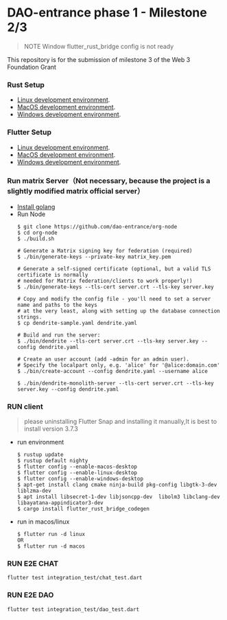 # DAO-entrance phase 1 - Milestone 2/3
> NOTE Window flutter_rust_bridge config is not ready

This repository is for the submission of milestone 3 of the Web 3 Foundation Grant

### Rust Setup
- [Linux development environment](https://docs.substrate.io/install/linux/).
- [MacOS development environment](https://docs.substrate.io/install/linux/).
- [Windows development environment](https://docs.substrate.io/install/linux/).

### Flutter Setup
- [Linux development environment](https://docs.flutter.dev/get-started/install/linux/).
- [MacOS development environment](https://docs.flutter.dev/get-started/install/macos/).
- [Windows development environment](https://docs.flutter.dev/get-started/install/windows/).

### Run matrix Server（Not necessary, because the project is a slightly modified matrix official server）
- [Install golang](https://go.dev/doc/install)
- Run Node
    ```
    $ git clone https://github.com/dao-entrance/org-node
    $ cd org-node
    $ ./build.sh

    # Generate a Matrix signing key for federation (required)
    $ ./bin/generate-keys --private-key matrix_key.pem

    # Generate a self-signed certificate (optional, but a valid TLS certificate is normally
    # needed for Matrix federation/clients to work properly!)
    $ ./bin/generate-keys --tls-cert server.crt --tls-key server.key

    # Copy and modify the config file - you'll need to set a server name and paths to the keys
    # at the very least, along with setting up the database connection strings.
    $ cp dendrite-sample.yaml dendrite.yaml

    # Build and run the server:
    $ ./bin/dendrite --tls-cert server.crt --tls-key server.key --config dendrite.yaml

    # Create an user account (add -admin for an admin user).
    # Specify the localpart only, e.g. 'alice' for '@alice:domain.com'
    $ ./bin/create-account --config dendrite.yaml --username alice

    $ ./bin/dendrite-monolith-server --tls-cert server.crt --tls-key server.key --config dendrite.yaml
    ```

### RUN client
> please uninstalling Flutter Snap and installing it manually,It is best to install version 3.7.3
- run environment
    ```
    $ rustup update
    $ rustup default nighty
    $ flutter config --enable-macos-desktop
    $ flutter config --enable-linux-desktop
    $ flutter config --enable-windows-desktop
    $ apt-get install clang cmake ninja-build pkg-config libgtk-3-dev liblzma-dev
    $ apt install libsecret-1-dev libjsoncpp-dev  libolm3 libclang-dev  libayatana-appindicator3-dev
    $ cargo install flutter_rust_bridge_codegen
    ```
- run in macos/linux
    ```
    $ flutter run -d linux
    OR
    $ flutter run -d macos
    ```

### RUN E2E CHAT
```
flutter test integration_test/chat_test.dart
```

### RUN E2E DAO
```
flutter test integration_test/dao_test.dart
```